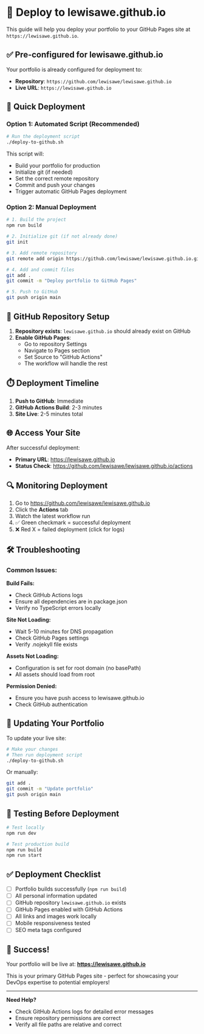 # 🚀 Deploy to lewisawe.github.io

This guide will help you deploy your portfolio to your GitHub Pages site at `https://lewisawe.github.io`.

## ✅ **Pre-configured for lewisawe.github.io**

Your portfolio is already configured for deployment to:
- **Repository**: `https://github.com/lewisawe/lewisawe.github.io`
- **Live URL**: `https://lewisawe.github.io`

## 🚀 **Quick Deployment**

### Option 1: Automated Script (Recommended)

```bash
# Run the deployment script
./deploy-to-github.sh
```

This script will:
- Build your portfolio for production
- Initialize git (if needed)
- Set the correct remote repository
- Commit and push your changes
- Trigger automatic GitHub Pages deployment

### Option 2: Manual Deployment

```bash
# 1. Build the project
npm run build

# 2. Initialize git (if not already done)
git init

# 3. Add remote repository
git remote add origin https://github.com/lewisawe/lewisawe.github.io.git

# 4. Add and commit files
git add .
git commit -m "Deploy portfolio to GitHub Pages"

# 5. Push to GitHub
git push origin main
```

## 🔧 **GitHub Repository Setup**

1. **Repository exists**: `lewisawe.github.io` should already exist on GitHub
2. **Enable GitHub Pages**:
   - Go to repository Settings
   - Navigate to Pages section
   - Set Source to "GitHub Actions"
   - The workflow will handle the rest

## ⏱️ **Deployment Timeline**

1. **Push to GitHub**: Immediate
2. **GitHub Actions Build**: 2-3 minutes
3. **Site Live**: 2-5 minutes total

## 🌐 **Access Your Site**

After successful deployment:
- **Primary URL**: https://lewisawe.github.io
- **Status Check**: https://github.com/lewisawe/lewisawe.github.io/actions

## 🔍 **Monitoring Deployment**

1. Go to https://github.com/lewisawe/lewisawe.github.io
2. Click the **Actions** tab
3. Watch the latest workflow run
4. ✅ Green checkmark = successful deployment
5. ❌ Red X = failed deployment (click for logs)

## 🛠️ **Troubleshooting**

### Common Issues:

**Build Fails:**
- Check GitHub Actions logs
- Ensure all dependencies are in package.json
- Verify no TypeScript errors locally

**Site Not Loading:**
- Wait 5-10 minutes for DNS propagation
- Check GitHub Pages settings
- Verify .nojekyll file exists

**Assets Not Loading:**
- Configuration is set for root domain (no basePath)
- All assets should load from root

**Permission Denied:**
- Ensure you have push access to lewisawe.github.io
- Check GitHub authentication

## 🔄 **Updating Your Portfolio**

To update your live site:

```bash
# Make your changes
# Then run deployment script
./deploy-to-github.sh
```

Or manually:
```bash
git add .
git commit -m "Update portfolio"
git push origin main
```

## 📱 **Testing Before Deployment**

```bash
# Test locally
npm run dev

# Test production build
npm run build
npm run start
```

## ✅ **Deployment Checklist**

- [ ] Portfolio builds successfully (`npm run build`)
- [ ] All personal information updated
- [ ] GitHub repository `lewisawe.github.io` exists
- [ ] GitHub Pages enabled with GitHub Actions
- [ ] All links and images work locally
- [ ] Mobile responsiveness tested
- [ ] SEO meta tags configured

## 🎉 **Success!**

Your portfolio will be live at:
**https://lewisawe.github.io**

This is your primary GitHub Pages site - perfect for showcasing your DevOps expertise to potential employers!

---

**Need Help?**
- Check GitHub Actions logs for detailed error messages
- Ensure repository permissions are correct
- Verify all file paths are relative and correct
